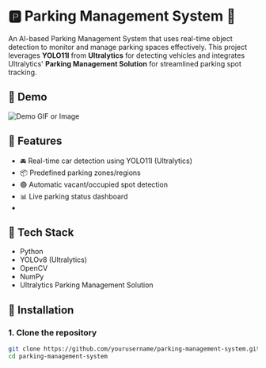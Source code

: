 # 🅿️ Parking Management System 🚗

An AI-based Parking Management System that uses real-time object detection to monitor and manage parking spaces effectively. This project leverages **YOLO11l** from **Ultralytics** for detecting vehicles and integrates Ultralytics' **Parking Management Solution** for streamlined parking spot tracking.

## 📸 Demo

![Demo GIF or Image](link_to_demo.gif)

## 🔧 Features

- 🚘 Real-time car detection using YOLO11l (Ultralytics)
- 📦 Predefined parking zones/regions
- 🟢 Automatic vacant/occupied spot detection
- 📊 Live parking status dashboard 
-

## 🧰 Tech Stack

- Python
- YOLOv8 (Ultralytics)
- OpenCV
- NumPy
- Ultralytics Parking Management Solution

## 🚀 Installation

### 1. Clone the repository

```bash
git clone https://github.com/yourusername/parking-management-system.git
cd parking-management-system

